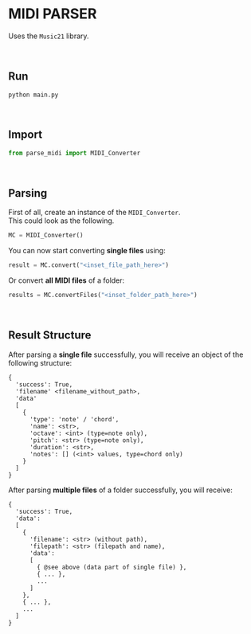 # MIDI PARSER

Uses the `Music21` library.


<br/>

## Run

```
python main.py
```


<br/>

## Import

```python
from parse_midi import MIDI_Converter
```


<br/>

## Parsing

First of all, create an instance of the `MIDI_Converter`.  
This could look as the following.
```python
MC = MIDI_Converter()
```

You can now start converting **single files** using:
```python
result = MC.convert("<inset_file_path_here>")
```

Or convert **all MIDI files** of a folder:
```python
results = MC.convertFiles("<inset_folder_path_here>")
```


<br/>

## Result Structure

After parsing a **single file** successfully, you will receive an object of the following structure:
```
{
  'success': True,
  'filename' <filename_without_path>,
  'data'
  [
    {
      'type': 'note' / 'chord',
      'name': <str>,
      'octave': <int> (type=note only),
      'pitch': <str> (type=note only),
      'duration': <str>,
      'notes': [] (<int> values, type=chord only)
    }
  ]
}
```

After parsing **multiple files** of a folder successfully, you will receive:
```
{
  'success': True,
  'data':
  [
    {
      'filename': <str> (without path),
      'filepath': <str> (filepath and name),
      'data':
      [
        { @see above (data part of single file) },
        { ... },
        ...
      ]
    },
    { ... },
    ...
  ]
}
```
